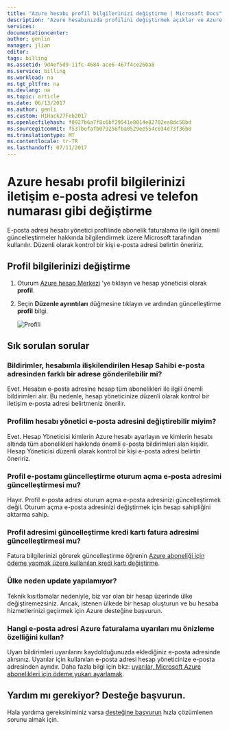 ```yaml
---
title: "Azure hesabı profil bilgilerinizi değiştirme | Microsoft Docs"
description: "Azure hesabınızda profilini değiştirmek açıklar ve Azure hesap merkezi ülkede neden değiştiremezsiniz gibi sık sorulan soruları yanıtlar"
services: 
documentationcenter: 
author: genlin
manager: jlian
editor: 
tags: billing
ms.assetid: 9d4ef5d9-11fc-4684-ace6-467f4ce26ba8
ms.service: billing
ms.workload: na
ms.tgt_pltfrm: na
ms.devlang: na
ms.topic: article
ms.date: 06/13/2017
ms.author: genli
ms.custom: H1Hack27Feb2017
ms.openlocfilehash: f0927b6a7f8c6bf29541e8014e82702ea8dc58bd
ms.sourcegitcommit: f537befafb079256fba0529ee554c034d73f36b0
ms.translationtype: MT
ms.contentlocale: tr-TR
ms.lasthandoff: 07/11/2017
---
```

# <a name="change-your-azure-account-profile-information-such-as-contact-email-address-and-phone-number"></a>Azure hesabı profil bilgilerinizi iletişim e-posta adresi ve telefon numarası gibi değiştirme
E-posta adresi hesabı yönetici profilinde abonelik faturalama ile ilgili önemli güncelleştirmeler hakkında bilgilendirmek üzere Microsoft tarafından kullanılır. Düzenli olarak kontrol bir kişi e-posta adresi belirtin öneririz.

## <a name="how-to-change-your-profile-information"></a>Profil bilgilerinizi değiştirme
1. Oturum [Azure hesap Merkezi](https://account.windowsazure.com/) 'ye tıklayın ve hesap yöneticisi olarak **profil**. 
2. Seçin **Düzenle ayrıntıları** düğmesine tıklayın ve ardından güncelleştirme **profil** bilgi.

   ![Profili](./media/billing-how-to-change-azure-account-profile/profile.png)

## <a name="frequently-asked-questions"></a>Sık sorulan sorular
### <a name="can-notifications-be-sent-to-a-different-email-address-other-than-the-account-owner-email-address-associated-with-my-account"></a>Bildirimler, hesabımla ilişkilendirilen Hesap Sahibi e-posta adresinden farklı bir adrese gönderilebilir mi?
Evet. Hesabın e-posta adresine hesap tüm abonelikleri ile ilgili önemli bildirimleri alır. Bu nedenle, hesap yöneticinize düzenli olarak kontrol bir iletişim e-posta adresi belirtmeniz önerilir.

### <a name="can-i-change-the-account-administrator-email-address-in-my-profile"></a>Profilim hesabı yönetici e-posta adresini değiştirebilir miyim?
Evet. Hesap Yöneticisi kimlerin Azure hesabı ayarlayın ve kimlerin hesabı altında tüm abonelikleri hakkında önemli e-posta bildirimleri alan kişidir. Hesap Yöneticisi düzenli olarak kontrol bir kişi e-posta adresi belirtin öneririz.

### <a name="does-updating-my-profile-email-also-update-my-login-email-address"></a>Profil e-postamı güncelleştirme oturum açma e-posta adresimi güncelleştirmesi mu?
Hayır. Profil e-posta adresi oturum açma e-posta adresinizi güncelleştirmek değil. Oturum açma e-posta adresinizi değiştirmek için hesap sahipliğini aktarma sahip.

### <a name="does-updating-my-profile-address-also-update-my-credit-card-billing-address"></a>Profil adresimi güncelleştirme kredi kartı fatura adresimi güncelleştirmesi mu?
Fatura bilgilerinizi görerek güncelleştirme öğrenin [Azure aboneliği için ödeme yapmak üzere kullanılan kredi kartı değiştirme](billing-how-to-change-credit-card.md).

### <a name="why-cant-i-update-the-country"></a>Ülke neden update yapılamıyor?
Teknik kısıtlamalar nedeniyle, biz var olan bir hesap üzerinde ülke değiştiremezsiniz. Ancak, istenen ülkede bir hesap oluşturun ve bu hesaba hizmetlerinizi geçirmek için Azure desteğine başvurun.

### <a name="what-email-address-does-the-azure-billing-alerts-preview-feature-use"></a>Hangi e-posta adresi Azure faturalama uyarıları mu önizleme özelliğini kullan?
Uyarı bildirimleri uyarılarını kaydolduğunuzda eklediğiniz e-posta adresinde alırsınız. Uyarılar için kullanılan e-posta adresi hesap yöneticinize e-posta adresinden ayrıdır. Daha fazla bilgi için bkz: [uyarılar, Microsoft Azure abonelikleri için ödeme yukarı ayarlamak](billing-set-up-alerts.md).

## <a name="need-help-contact-support"></a>Yardım mı gerekiyor? Desteğe başvurun.
Hala yardıma gereksiniminiz varsa [desteğine başvurun](https://portal.azure.com/?#blade/Microsoft_Azure_Support/HelpAndSupportBlade) hızla çözümlenen sorunu almak için. 

